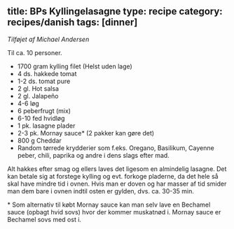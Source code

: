 title: BPs Kyllingelasagne
type: recipe
category: recipes/danish
tags: [dinner]
---
*Tilføjet af Michael Andersen*

Til ca. 10 personer.

 * 1700 gram kylling filet (Helst uden lage)
 * 4 ds. hakkede tomat
 * 1-2 ds. tomat pure
 * 2 gl. Hot salsa
 * 2 gl. Jalapeño
 * 4-6 løg
 * 6 peberfrugt (mix)
 * 6-10 fed hvidløg
 * 1 pk. lasagne plader
 * 2-3 pk. Mornay sauce* (2 pakker kan gøre det)
 * 800 g Cheddar
 * Random tørrede krydderier som f.eks. Oregano, Basilikum, Cayenne
   peber, chili, paprika og andre i dens slags efter mad.

Alt hakkes efter smag og ellers laves det ligesom en almindelig
lasagne. Det kan betale sig at forstege kylling og evt. forkoge
pladerne, da det hele så skal have mindre tid i ovnen. Hvis man er
doven og har masser af tid smider man dem bare i ovnen indtil osten er
gylden, dvs. ca. 30-35 min.

\* Som alternativ til købt Mornay sauce kan man selv lave en Bechamel
sauce (opbagt hvid sovs) hvor der kommer muskatnød i. Mornay sauce er
Bechamel sovs med ost i.
